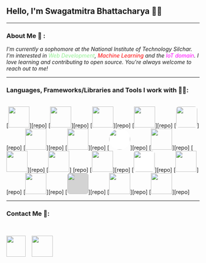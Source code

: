 ## **Hello, I'm Swagatmitra Bhattacharya 🙋‍♂️**

---

### About Me 🙂 : 

*I'm currently a sophomore at the National Institute of Technology Silchar. I'm interested in <span style="color:lightgreen">Web Development</span>, <span style="color:red">Machine Learning</span> and the <span style="color:magenta">IoT domain</span>. I love learning and contributing to open source. You're always welcome to reach out to me!*

---

### Languages, Frameworks/Libraries and Tools I work with 🧑‍💻: 
<br>
[<img src="https://cdn.jsdelivr.net/gh/devicons/devicon/icons/cplusplus/cplusplus-plain.svg" height="55px" width="55px"/>][repo] 
[<img src="https://cdn.jsdelivr.net/gh/devicons/devicon/icons/html5/html5-original.svg" height="55px"/>][repo]
[<img src="https://cdn.jsdelivr.net/gh/devicons/devicon/icons/css3/css3-original.svg" height="55px"/>][repo]
[<img src="https://cdn.jsdelivr.net/gh/devicons/devicon/icons/tailwindcss/tailwindcss-plain.svg" height="55px"/>][repo]
[<img src="https://cdn.jsdelivr.net/gh/devicons/devicon/icons/javascript/javascript-plain.svg" height="55px" style="border-radius:7px" />][repo]
[<img src="https://cdn.jsdelivr.net/gh/devicons/devicon/icons/python/python-original.svg" height="55px" />][repo]
[<img src="https://cdn.jsdelivr.net/gh/devicons/devicon/icons/react/react-original.svg" height="55px"/>][repo]
[<img src="https://cdn.jsdelivr.net/gh/devicons/devicon/icons/nextjs/nextjs-line.svg" style="background:white; border-radius:50%" height="55px" />][repo]
[<img src="https://cdn.jsdelivr.net/gh/devicons/devicon/icons/nodejs/nodejs-original.svg" height="55px"/>][repo]
[<img src="https://cdn.jsdelivr.net/gh/devicons/devicon/icons/vscode/vscode-original.svg" height="55px"/>][repo]
[<img src="https://cdn.jsdelivr.net/gh/devicons/devicon/icons/git/git-original.svg" height="55px"/>] [repo]
[<img src="https://cdn.jsdelivr.net/gh/devicons/devicon/icons/linux/linux-original.svg" height="55px"/>][repo]
[<img src="https://cdn.jsdelivr.net/gh/devicons/devicon/icons/bash/bash-plain.svg " style="background:white; border-radius:7px" height="55px"/>][repo]
[<img src="https://cdn.jsdelivr.net/gh/devicons/devicon/icons/arduino/arduino-original.svg" height="55px"/>][repo]
[<img src="https://cdn.jsdelivr.net/gh/devicons/devicon/icons/numpy/numpy-original.svg" height="55px"/>][repo]
[<img src="https://cdn.jsdelivr.net/gh/devicons/devicon/icons/pandas/pandas-original.svg" height="55px" style="background:lightgray;border-radius:7px"/>][repo]
[<img src="https://cdn.jsdelivr.net/gh/devicons/devicon/icons/tensorflow/tensorflow-original.svg" height="55px"/>][repo]
[<img src="https://cdn.jsdelivr.net/gh/devicons/devicon/icons/pytorch/pytorch-original.svg" height="55px"/>][repo] 
        
---
### Contact Me 🐬:

<br>

[<img src="https://cdn.jsdelivr.net/gh/devicons/devicon/icons/twitter/twitter-original.svg" height="55px" width="50px"/>][twitter]
&nbsp;&nbsp; 
[<img src="https://cdn.jsdelivr.net/gh/devicons/devicon/icons/linkedin/linkedin-original.svg" height="55px"/>][linkedin]


[twitter]: https://twitter.com/swagatmitra
[linkedin]: https://in.linkedin.com/in/swagatmitra-bhattacharya-572048254
[repo]: https://github.com/swagatmitra-b/swagatmitra-b


          
          

          
          
          
          

          
